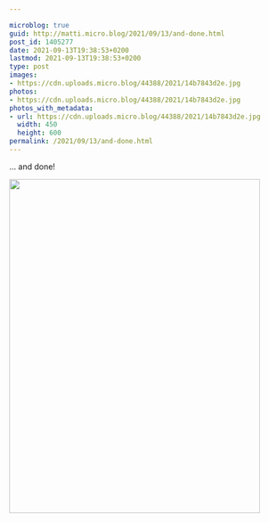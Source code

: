```yaml
---

microblog: true
guid: http://matti.micro.blog/2021/09/13/and-done.html
post_id: 1405277
date: 2021-09-13T19:38:53+0200
lastmod: 2021-09-13T19:38:53+0200
type: post
images:
- https://cdn.uploads.micro.blog/44388/2021/14b7843d2e.jpg
photos:
- https://cdn.uploads.micro.blog/44388/2021/14b7843d2e.jpg
photos_with_metadata:
- url: https://cdn.uploads.micro.blog/44388/2021/14b7843d2e.jpg
  width: 450
  height: 600
permalink: /2021/09/13/and-done.html
---
```

… and done!

<img src="uploads/2021/14b7843d2e.jpg" width="450" height="600" alt="" />
